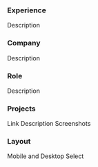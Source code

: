 ### Experience
Description

### Company
Description

### Role
Description

### Projects
Link
Description
Screenshots

### Layout
Mobile and Desktop Select